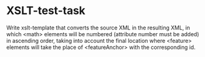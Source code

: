 # XSLT-test-task
Write xslt-template that converts the source XML in the resulting XML, in which &lt;math> elements will be numbered (attribute number must be added) in ascending order, taking into account the final location where &lt;feature> elements will take the place of &lt;featureAnchor> with the corresponding id.

